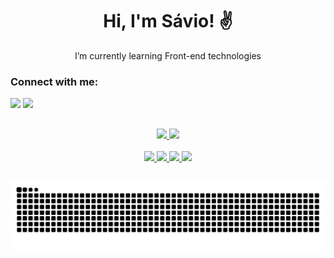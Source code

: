 <h1 align="center">Hi, I'm Sávio! ✌️</h1>

<p align="center">I’m currently learning Front-end technologies</p>

<h3 align="left">Connect with me:</h3>
<p align="left">
    <a href="https://linkedin.com/in/https://www.linkedin.com/in/sávio-santana-de-morais-424a04233" target="_blank"><img src="https://img.shields.io/badge/-LinkedIn-%230077B5?style=for-the-badge&logo=linkedin&logoColor=white" target="_blank"></a>
    <a href = "mailto:saviosam09@gmail.com"><img src="https://img.shields.io/badge/-Gmail-%23333?style=for-the-badge&logo=gmail&logoColor=white" target="_blank"></a>
</p>

##

<div align="center">
  <a href="https://github.com/Savio-S-Morais">
    <img height="160em" src="https://github-readme-stats.vercel.app/api?username=Savio-S-Morais&show_icons=true&theme=ayu-mirage&include_all_commits=true&count_private=true"/>
    <img height="160em" src="https://github-readme-stats.vercel.app/api/top-langs/?username=Savio-S-Morais&layout=compact&langs_count=7&theme=ayu-mirage"/>
</div>

<div align="center">
 <div style="display: inline_block"><br>
   <img height="45em" img src="https://cdn.jsdelivr.net/gh/devicons/devicon/icons/html5/html5-plain.svg" />
   <img height="45em" img src="https://cdn.jsdelivr.net/gh/devicons/devicon/icons/css3/css3-plain.svg" />
   <img height="45em" img src="https://cdn.jsdelivr.net/gh/devicons/devicon/icons/javascript/javascript-plain.svg" />
   <img height="45em" img src="https://cdn.jsdelivr.net/gh/devicons/devicon/icons/python/python-original.svg"/>
<div>

##
<picture>
  <source media="(prefers-color-scheme: dark)" srcset="https://raw.githubusercontent.com/Savio-S-Morais/Savio-S-Morais/output/github-contribution-grid-snake-dark.svg">
  <source media="(prefers-color-scheme: light)" srcset="https://raw.githubusercontent.com/Savio-S-Morais/Savio-S-Morais/output/github-contribution-grid-snake.svg">
  <img alt="github contribution grid snake animation" src="https://raw.githubusercontent.com/Savio-S-Morais/Savio-S-Morais/output/github-contribution-grid-snake.svg">
</picture>
<!--
**Savio-S-Morais/Savio-S-Morais** is a ✨ _special_ ✨ repository because its `README.md` (this file) appears on your GitHub profile.

Here are some ideas to get you started:

- 🔭 I’m currently working on ...
- 🌱 I’m currently learning ...
- 👯 I’m looking to collaborate on ...
- 🤔 I’m looking for help with ...
- 💬 Ask me about ...
- 📫 How to reach me: ...
- 😄 Pronouns: ...
- ⚡ Fun fact: ...
-->
